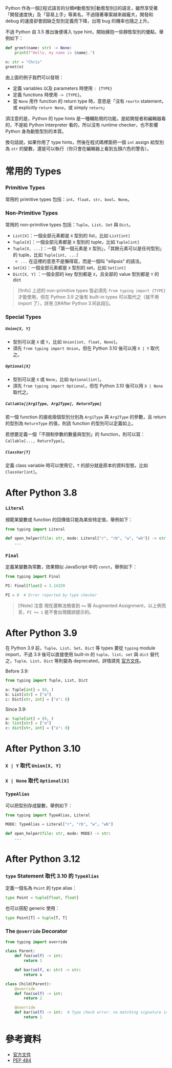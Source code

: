 Python 作為一個[[程式語言的分類#動態型別|動態型別]]的語言，雖然享受著「開發速度快」及「容易上手」等美名，不過隨著專案越來越龐大，開發和 debug 的速度卻會因缺乏型別定義而下降，出現 bug 的機率也隨之上升。

不過 Python 自 3.5 推出後便導入 type hint，開始擁抱一些靜態型別的優點，舉例如下：

```Python
def greet(name: str) -> None:
    print(f"Hello, my name is {name}.")

n: str = "Chris"
greet(n)
```

由上面的例子我們可以發現：

- 定義 variables 以及 parameters 時使用 `: {TYPE}`
- 定義 functions 時使用 `-> {TYPE}`。
- 當 `None` 用作 function 的 return type 時，意思是「沒有 `reurtn` statement，或 explicitly `return None`，或 simply `return`」

須注意的是，Python 的 type hints 是一種輔助用的功能，是給開發者和編輯器看的，不是給 Python Interpreter 看的，所以沒有 runtime checker，也不影響 Python 身為動態型別的本質。

換句話說，如果你用了 type hints，然後在程式碼裡面把一個 `int` assign 給型別為 `str` 的變數，還是可以執行（你只會在編輯器上看到五顏六色的警告）。

# 常用的 Types

### Primitive Types

常用的 primitive types 包括：`int`、`float`、`str`、`bool`、`None`。

### Non-Primitive Types

常用的 non-primitive types 包括：`Tuple`、`List`、`Set` 與 `Dict`。

- `List[X]`：一個全部元素都是 `X` 型別的 list，比如 `List[int]`
- `Tuple[X]`：一個全部元素都是 `X` 型別的 tuple，比如 `Tuple[int]`
- `Tuple[X, ...]`：一個「第一個元素是 `X` 型別」，「其餘元素可以是任何型別」的 tuple，比如 `Tuple[int, ...]`
    - `...` 在這裡的意思不是懶得寫，而是一個叫 "ellipsis" 的語法。
- `Set[X]`：一個全部元素都是 `X` 型別的 set，比如 `Set[int]`
- `Dict[X, Y]` ：一個全部的 key 型別都是 `X`，且全部的 value 型別都是 `Y` 的 dict

>[!Info]
>上述的 non-primitive types 皆必須先 `from typing import {TYPE}` 才能使用，但在 Python 3.9 之後有 built-in types 可以取代之（就不用 import 了），詳見 [[#After Python 3.9|此段]]。

### Special Types

##### `Union[X, Y]`

- 型別可以是 `X` 或 `Y`，比如 `Union[int, float, None]`。
- 須先 `from typing import Union`，但在 Python 3.10 後可以用 `X | Y` 取代之。

##### `Optional[X]`

- 型別可以是 `X` 或 `None`，比如 `Optional[int]`。
- 須先 `from typing import Optional`，但在 Python 3.10 後可以用 `X | None` 取代之。

##### `Callable[[Arg1Type, Arg2Type], ReturnType]`

若一個 function 的接收兩個型別分別為 `Arg1Type` 與 `Arg2Type` 的參數，且 return 的型別為 `ReturnType` 的值，則該 function 的型別可以定義如上。

若想要定義一個「不限制參數的數量與型別」的 function，則可以寫：`Callable[..., ReturnType]`。

##### `ClassVar[T]`

定義 class variable 時可以使用它，`T` 的部分就是原本的資料型態，比如 `ClassVar[int]`。

# After Python 3.8

### `Literal`

規範某變數或 function 的回傳值只能為某些特定值，舉例如下：

```Python
from typing import Literal

def open_helper(file: str, mode: Literal["r", "rb", "w", "wb"]) -> str:
    ...
```

### `Final`

定義某變數為常數，效果類似 JavaScript 中的 `const`，舉例如下：

```Python
from typing import Final

PI: Final[float] = 3.14159

PI = 0  # Error reported by type checker
```

>[!Note] 注意
>現在還無法檢查到 `+=` 等 Augmented Assignment，以上例而言，`PI += 1` 是不會出現錯誤提示的。

# After Python 3.9

在 Python 3.9 前，`Tuple`、`List`、`Set`、`Dict` 等 types 要從 `typing` module import，不過 3.9 後可以直接使用 built-in 的 `tuple`、`list`、`set` 與 `dict` 替代之，`Tuple`、`List`、`Dict` 等則變為 deprecated，詳情請見 [官方文件](https://docs.python.org/3/library/typing.html#corresponding-to-built-in-types)。

Before 3.9:

```Python
from typing import Tuple, List, Dict

a: Tuple[int] = (0, )
b: List[str] = ["a"]
c: Dict[str, int] = {"a": 0}
```

Since 3.9:

```Python
a: tuple[int] = (0, )
b: list[str] = ["a"]
c: dict[str, int] = {"a": 0}
```

# After Python 3.10

### `X | Y` 取代 `Union[X, Y]`

### `X | None` 取代 `Optional[X]`

### `TypeAlias`

可以把型別存成變數，舉例如下：

```Python
from typing import TypeAlias, Literal

MODE: TypeAlias = Literal["r", "rb", "w", "wb"]

def open_helper(file: str, mode: MODE) -> str:
    ...
```

# After Python 3.12

### `type` Statement 取代 3.10 的 `TypeAlias`

定義一個名為 `Point` 的 type alias：

```Python
type Point = tuple[float, float]
```

也可以搭配 generic 使用：

```Python
type Point[T] = tuple[T, T]
```

### The `@override` Decorator

```Python
from typing import override

class Parent:
    def foo(self) -> int:
        return 1

    def bar(self, x: str) -> str:
        return x

class Child(Parent):
    @override
    def foo(self) -> int:
        return 2

    @override
    def bar(self) -> int:  # Type check error: no matching signature in ancestor
        return 1
```

# 參考資料

- [官方文件](https://docs.python.org/3/library/typing.html)
- [PEP 484](https://peps.python.org/pep-0484/)
